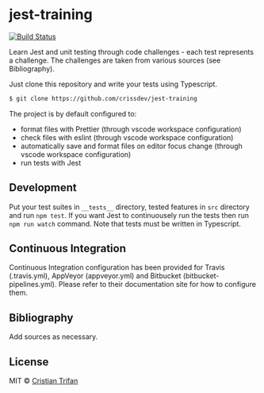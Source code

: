 # jest-training

[![Build Status](https://travis-ci.org/crissdev/jest-training.svg?branch=master)](https://travis-ci.org/crissdev/jest-training)

Learn Jest and unit testing through code challenges - each test represents a challenge. The challenges are taken from various sources (see Bibliography).

Just clone this repository and write your tests using Typescript.

```sh
$ git clone https://github.com/crissdev/jest-training
```

The project is by default configured to:

- format files with Prettier (through vscode workspace configuration)
- check files with eslint (through vscode workspace configuration)
- automatically save and format files on editor focus change (through vscode workspace configuration)
- run tests with Jest

## Development

Put your test suites in `__tests__` directory, tested features in `src` directory and run `npm test`. If you want Jest to continuousely run the tests then run `npm run watch` command. Note that tests must be written in Typescript.

## Continuous Integration

Continuous Integration configuration has been provided for Travis (.travis.yml), AppVeyor (appveyor.yml) and Bitbucket (bitbucket-pipelines.yml). Please refer to their documentation site for how to configure them.

## Bibliography

Add sources as necessary.

## License

MIT © [Cristian Trifan](https://crissdev.com)
